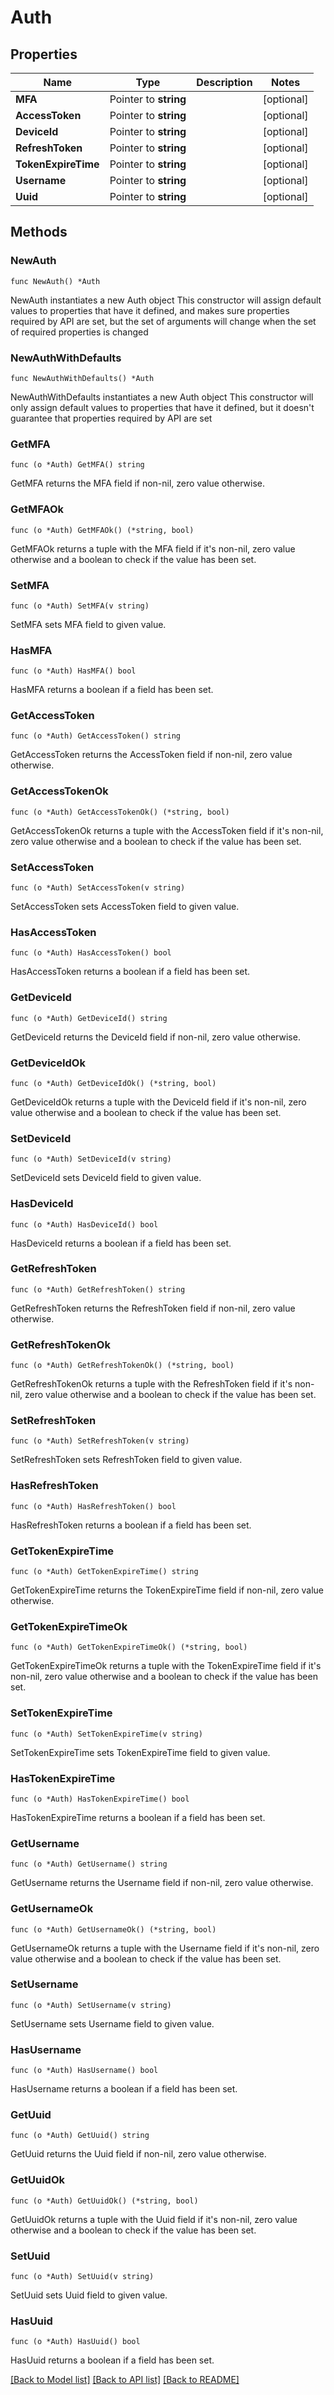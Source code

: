 # Auth

## Properties

Name | Type | Description | Notes
------------ | ------------- | ------------- | -------------
**MFA** | Pointer to **string** |  | [optional] 
**AccessToken** | Pointer to **string** |  | [optional] 
**DeviceId** | Pointer to **string** |  | [optional] 
**RefreshToken** | Pointer to **string** |  | [optional] 
**TokenExpireTime** | Pointer to **string** |  | [optional] 
**Username** | Pointer to **string** |  | [optional] 
**Uuid** | Pointer to **string** |  | [optional] 

## Methods

### NewAuth

`func NewAuth() *Auth`

NewAuth instantiates a new Auth object
This constructor will assign default values to properties that have it defined,
and makes sure properties required by API are set, but the set of arguments
will change when the set of required properties is changed

### NewAuthWithDefaults

`func NewAuthWithDefaults() *Auth`

NewAuthWithDefaults instantiates a new Auth object
This constructor will only assign default values to properties that have it defined,
but it doesn't guarantee that properties required by API are set

### GetMFA

`func (o *Auth) GetMFA() string`

GetMFA returns the MFA field if non-nil, zero value otherwise.

### GetMFAOk

`func (o *Auth) GetMFAOk() (*string, bool)`

GetMFAOk returns a tuple with the MFA field if it's non-nil, zero value otherwise
and a boolean to check if the value has been set.

### SetMFA

`func (o *Auth) SetMFA(v string)`

SetMFA sets MFA field to given value.

### HasMFA

`func (o *Auth) HasMFA() bool`

HasMFA returns a boolean if a field has been set.

### GetAccessToken

`func (o *Auth) GetAccessToken() string`

GetAccessToken returns the AccessToken field if non-nil, zero value otherwise.

### GetAccessTokenOk

`func (o *Auth) GetAccessTokenOk() (*string, bool)`

GetAccessTokenOk returns a tuple with the AccessToken field if it's non-nil, zero value otherwise
and a boolean to check if the value has been set.

### SetAccessToken

`func (o *Auth) SetAccessToken(v string)`

SetAccessToken sets AccessToken field to given value.

### HasAccessToken

`func (o *Auth) HasAccessToken() bool`

HasAccessToken returns a boolean if a field has been set.

### GetDeviceId

`func (o *Auth) GetDeviceId() string`

GetDeviceId returns the DeviceId field if non-nil, zero value otherwise.

### GetDeviceIdOk

`func (o *Auth) GetDeviceIdOk() (*string, bool)`

GetDeviceIdOk returns a tuple with the DeviceId field if it's non-nil, zero value otherwise
and a boolean to check if the value has been set.

### SetDeviceId

`func (o *Auth) SetDeviceId(v string)`

SetDeviceId sets DeviceId field to given value.

### HasDeviceId

`func (o *Auth) HasDeviceId() bool`

HasDeviceId returns a boolean if a field has been set.

### GetRefreshToken

`func (o *Auth) GetRefreshToken() string`

GetRefreshToken returns the RefreshToken field if non-nil, zero value otherwise.

### GetRefreshTokenOk

`func (o *Auth) GetRefreshTokenOk() (*string, bool)`

GetRefreshTokenOk returns a tuple with the RefreshToken field if it's non-nil, zero value otherwise
and a boolean to check if the value has been set.

### SetRefreshToken

`func (o *Auth) SetRefreshToken(v string)`

SetRefreshToken sets RefreshToken field to given value.

### HasRefreshToken

`func (o *Auth) HasRefreshToken() bool`

HasRefreshToken returns a boolean if a field has been set.

### GetTokenExpireTime

`func (o *Auth) GetTokenExpireTime() string`

GetTokenExpireTime returns the TokenExpireTime field if non-nil, zero value otherwise.

### GetTokenExpireTimeOk

`func (o *Auth) GetTokenExpireTimeOk() (*string, bool)`

GetTokenExpireTimeOk returns a tuple with the TokenExpireTime field if it's non-nil, zero value otherwise
and a boolean to check if the value has been set.

### SetTokenExpireTime

`func (o *Auth) SetTokenExpireTime(v string)`

SetTokenExpireTime sets TokenExpireTime field to given value.

### HasTokenExpireTime

`func (o *Auth) HasTokenExpireTime() bool`

HasTokenExpireTime returns a boolean if a field has been set.

### GetUsername

`func (o *Auth) GetUsername() string`

GetUsername returns the Username field if non-nil, zero value otherwise.

### GetUsernameOk

`func (o *Auth) GetUsernameOk() (*string, bool)`

GetUsernameOk returns a tuple with the Username field if it's non-nil, zero value otherwise
and a boolean to check if the value has been set.

### SetUsername

`func (o *Auth) SetUsername(v string)`

SetUsername sets Username field to given value.

### HasUsername

`func (o *Auth) HasUsername() bool`

HasUsername returns a boolean if a field has been set.

### GetUuid

`func (o *Auth) GetUuid() string`

GetUuid returns the Uuid field if non-nil, zero value otherwise.

### GetUuidOk

`func (o *Auth) GetUuidOk() (*string, bool)`

GetUuidOk returns a tuple with the Uuid field if it's non-nil, zero value otherwise
and a boolean to check if the value has been set.

### SetUuid

`func (o *Auth) SetUuid(v string)`

SetUuid sets Uuid field to given value.

### HasUuid

`func (o *Auth) HasUuid() bool`

HasUuid returns a boolean if a field has been set.


[[Back to Model list]](../README.md#documentation-for-models) [[Back to API list]](../README.md#documentation-for-api-endpoints) [[Back to README]](../README.md)


